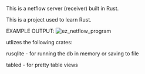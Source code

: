 This is a netflow server (receiver) built in Rust.

This is a project used to learn Rust.


EXAMPLE OUTPUT:
![ez_netflow_program](https://github.com/user-attachments/assets/89996e80-6fb9-4363-a7e9-c799c64b44ec)


utlizes the following crates:

rusqlite - for running the db in memory or saving to file

tabled - for pretty table views
